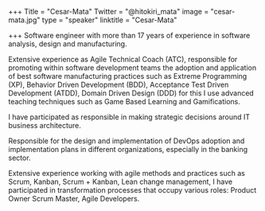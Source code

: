 ﻿+++
Title = "Cesar-Mata"
Twitter = "@hitokiri_mata"
image = "cesar-mata.jpg"
type = "speaker"
linktitle = "Cesar-Mata"

+++
Software engineer with more than 17 years of experience in software analysis, design and manufacturing.

Extensive experience as Agile Technical Coach (ATC), responsible for promoting within software development teams the adoption and application of best software manufacturing practices such as Extreme Programming (XP), Behavior Driven Development (BDD), Acceptance Test Driven Development (ATDD), Domain Driven Design (DDD) for this I use advanced teaching techniques such as Game Based Learning and Gamifications.

I have participated as responsible in making strategic decisions around IT business architecture.

Responsible for the design and implementation of DevOps adoption and implementation plans in different organizations, especially in the banking sector.

Extensive experience working with agile methods and practices such as Scrum, Kanban, Scrum + Kanban, Lean change management, I have participated in transformation processes that occupy various roles: Product Owner Scrum Master, Agile Developers.
